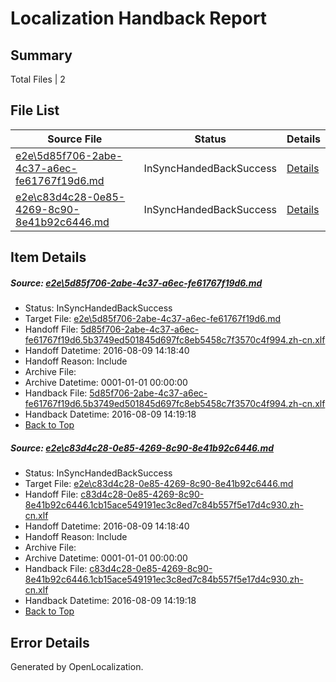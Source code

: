 # <a name='report-top'></a> Localization Handback Report

## Summary
 Total Files | 2

## File List
 Source File | Status | Details 
 ----------- | ------ | ------- 
 [e2e\5d85f706-2abe-4c37-a6ec-fe61767f19d6.md](https://github.com/OpenLocalizationTestOrg/oltest/blob/f567accc21c201b100526509ef7eb6445512e653/e2e/5d85f706-2abe-4c37-a6ec-fe61767f19d6.md) | InSyncHandedBackSuccess | [Details](#9e1f53f358210af173938d40afd6e7f543071e502)
 [e2e\c83d4c28-0e85-4269-8c90-8e41b92c6446.md](https://github.com/OpenLocalizationTestOrg/oltest/blob/eb5b626e41f52c6d6248c49df41873adfe351a49/e2e/c83d4c28-0e85-4269-8c90-8e41b92c6446.md) | InSyncHandedBackSuccess | [Details](#4ffeaef9d6153359310cdb514ad746defd29251e4)

## Item Details
##### <a name='9e1f53f358210af173938d40afd6e7f543071e502'></a> Source: [e2e\5d85f706-2abe-4c37-a6ec-fe61767f19d6.md](https://github.com/OpenLocalizationTestOrg/oltest/blob/f567accc21c201b100526509ef7eb6445512e653/e2e/5d85f706-2abe-4c37-a6ec-fe61767f19d6.md)
* Status: InSyncHandedBackSuccess
* Target File: [e2e\5d85f706-2abe-4c37-a6ec-fe61767f19d6.md](https://github.com/OpenLocalizationTestOrg/ol-test-zhcn/blob/d2fc6484c2292a1b3861b44ef6cb0629841b434e/e2e/5d85f706-2abe-4c37-a6ec-fe61767f19d6.md)
* Handoff File: [5d85f706-2abe-4c37-a6ec-fe61767f19d6.5b3749ed501845d697fc8eb5458c7f3570c4f994.zh-cn.xlf](https://github.com/OpenLocalizationTestOrg/olhandoff-e2e/blob/5e776fcea9da259bc6a2e05978153ef79eaade8c/ol-handoff/OpenLocalizationTestOrg/ol-test-zhcn/ci/mt/5d85f706-2abe-4c37-a6ec-fe61767f19d6.5b3749ed501845d697fc8eb5458c7f3570c4f994.zh-cn.xlf)
* Handoff Datetime: 2016-08-09 14:18:40
* Handoff Reason: Include
* Archive File: 
* Archive Datetime: 0001-01-01 00:00:00
* Handback File: [5d85f706-2abe-4c37-a6ec-fe61767f19d6.5b3749ed501845d697fc8eb5458c7f3570c4f994.zh-cn.xlf](https://github.com/OpenLocalizationTestOrg/olhandback-e2e/blob/d936bb51da9800dfb902581b34d2dce4f5121554/ol-handback/OpenLocalizationTestOrg/ol-test-zhcn/ci/mt/5d85f706-2abe-4c37-a6ec-fe61767f19d6.5b3749ed501845d697fc8eb5458c7f3570c4f994.zh-cn.xlf)
* Handback Datetime: 2016-08-09 14:19:18
* [Back to Top](#report-top)

##### <a name='4ffeaef9d6153359310cdb514ad746defd29251e4'></a> Source: [e2e\c83d4c28-0e85-4269-8c90-8e41b92c6446.md](https://github.com/OpenLocalizationTestOrg/oltest/blob/eb5b626e41f52c6d6248c49df41873adfe351a49/e2e/c83d4c28-0e85-4269-8c90-8e41b92c6446.md)
* Status: InSyncHandedBackSuccess
* Target File: [e2e\c83d4c28-0e85-4269-8c90-8e41b92c6446.md](https://github.com/OpenLocalizationTestOrg/ol-test-zhcn/blob/d2fc6484c2292a1b3861b44ef6cb0629841b434e/e2e/c83d4c28-0e85-4269-8c90-8e41b92c6446.md)
* Handoff File: [c83d4c28-0e85-4269-8c90-8e41b92c6446.1cb15ace549191ec3c8ed7c84b557f5e17d4c930.zh-cn.xlf](https://github.com/OpenLocalizationTestOrg/olhandoff-e2e/blob/5e776fcea9da259bc6a2e05978153ef79eaade8c/ol-handoff/OpenLocalizationTestOrg/ol-test-zhcn/ci/mt/c83d4c28-0e85-4269-8c90-8e41b92c6446.1cb15ace549191ec3c8ed7c84b557f5e17d4c930.zh-cn.xlf)
* Handoff Datetime: 2016-08-09 14:18:40
* Handoff Reason: Include
* Archive File: 
* Archive Datetime: 0001-01-01 00:00:00
* Handback File: [c83d4c28-0e85-4269-8c90-8e41b92c6446.1cb15ace549191ec3c8ed7c84b557f5e17d4c930.zh-cn.xlf](https://github.com/OpenLocalizationTestOrg/olhandback-e2e/blob/d936bb51da9800dfb902581b34d2dce4f5121554/ol-handback/OpenLocalizationTestOrg/ol-test-zhcn/ci/mt/c83d4c28-0e85-4269-8c90-8e41b92c6446.1cb15ace549191ec3c8ed7c84b557f5e17d4c930.zh-cn.xlf)
* Handback Datetime: 2016-08-09 14:19:18
* [Back to Top](#report-top)


## Error Details

Generated by OpenLocalization.
